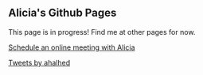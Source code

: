 ## Alicia's Github Pages

This page is in progress! Find me at other pages for now.

<a href='https://outlook.office365.com/owa/calendar/MeetWithAlicia@uoguelphca.onmicrosoft.com/bookings/'>Schedule an online meeting with Alicia</a>

<script src="https://platform.linkedin.com/badges/js/profile.js" async defer type="text/javascript"></script>

<div class="badge-base LI-profile-badge" data-locale="en_US" data-size="large" data-theme="light" data-type="HORIZONTAL" data-vanity="aliciahalhed" data-version="v1"><a class="badge-base__link LI-simple-link" href="https://ca.linkedin.com/in/aliciahalhed?trk=profile-badge"></a></div>
              
<a class="twitter-timeline" href="https://twitter.com/ahalhed?ref_src=twsrc%5Etfw">Tweets by ahalhed</a> <script async src="https://platform.twitter.com/widgets.js" charset="utf-8"></script>

